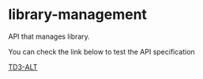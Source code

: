 # library-management
API that manages library.

You can check the link below to test the API specification

[TD3-ALT](https://petstore.swagger.io/?url=https://raw.githubusercontent.com/Marc985/OAS-Prog3/oas-td2-alt-std22095/docs/api.yml)
